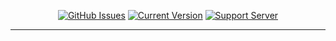 <div data-target="readme-toc.content" class="Box-body px-5 pb-5">
            <article class="markdown-body entry-content container-lg" itemprop="text"><div align="center" dir="auto">
<p dir="auto"><a href="https://github.com/CR072/HolaClient/issues"><img src="https://camo.githubusercontent.com/9cc2f615a4bf61efc944bb165ace707e01b4d4d0ea906d786f5875174cdb1253/68747470733a2f2f696d672e736869656c64732e696f2f6769746875622f6973737565732f427572636861726433362f4e6f6465616374796c2e7376673f7374796c653d666f722d7468652d6261646765" alt="GitHub Issues" data-canonical-src="https://img.shields.io/github/issues/Burchard36/Nodeactyl.svg?style=for-the-badge" style="max-width: 100%;"></a>
<a href="https://github.com/CR072/HolaClient/"><img src="https://camo.githubusercontent.com/1d041cae05795513050ef03812132c8565091d07162536739cb8ff1cecfb9f05/68747470733a2f2f696d672e736869656c64732e696f2f6769746875622f7061636b6167652d6a736f6e2f762f4e6f6465616374796c2f4e6f6465616374796c3f7374796c653d666f722d7468652d6261646765" alt="Current Version" data-canonical-src="https://img.shields.io/github/package-json/v/Nodeactyl/Nodeactyl?style=for-the-badge" style="max-width: 100%;"></a>
<a href="https://discord.gg/Dms5dsmVAs" rel="nofollow"><img src="https://camo.githubusercontent.com/84eb3805a950ad7e706cbb1532b1473fbfa9d36120ac893ece41ab7a7beeb2b3/68747470733a2f2f696d672e736869656c64732e696f2f646973636f72642f3536303539353338343032383735383034382e7376673f6c6162656c3d446973636f7264266c6f676f3d446973636f726426636f6c6f72423d373238396461267374796c653d666f722d7468652d6261646765" alt="Support Server" data-canonical-src="https://img.shields.io/discord/560595384028758048.svg?label=Discord&amp;logo=Discord&amp;colorB=7289da&amp;style=for-the-badge" style="max-width: 100%;"></a></p>
<hr>
